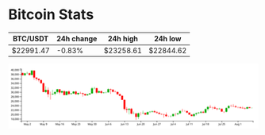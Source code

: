 # Bitcoin Stats

BTC/USDT|24h change|24h high|24h low|
|---|---|---|---|
|$22991.47|-0.83%|$23258.61|$22844.62|

<img src="./chart.svg">
